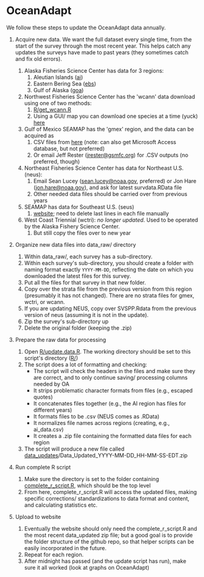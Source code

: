 # OceanAdapt

We follow these steps to update the OceanAdapt data annually.

1. Acquire new data. We want the full dataset every single time, from the start of the survey through the most recent year. This helps catch any updates the surveys have made to past years (they sometimes catch and fix old errors). 
   1. Alaska Fisheries Science Center has data for 3 regions:
      1. Aleutian Islands ([ai](http://www.afsc.noaa.gov/RACE/groundfish/survey_data/default.htm))
        <!-- * Rename X to Y -->
      2. Eastern Bering Sea ([ebs](http://www.afsc.noaa.gov/RACE/groundfish/survey_data/default.htm))
        <!-- * Rename X to Y -->
      3. Gulf of Alaska ([goa](http://www.afsc.noaa.gov/RACE/groundfish/survey_data/default.htm))
        <!-- * Rename X to Y -->
   3. Northwest Fisheries Science Center has the 'wcann' data download using one of two methods:
      1. [R/get_wcann.R](https://github.com/mpinsky/OceanAdapt/blob/master/R/get_wcann.R)
        <!-- * Rename X to Y
        * Rename X to Y -->
      2. Using a GUI/ map you can download one species at a time (yuck) [here](https://www.nwfsc.noaa.gov/data/)
   4. Gulf of Mexico SEAMAP has the 'gmex' region, and the data can be acquired as  
      1. CSV files from [here](http://seamap.gsmfc.org/) (note: can also get Microsoft Access database, but not preferred)
        <!-- * Rename X to Y -->
        <!-- * Rename X to Y -->
      2. Or email Jeff Rester (<jrester@gsmfc.org>) for .CSV outputs (no preferred, though)
   5. Northeast Fisheries Science Center has data for Northeast U.S. (neus): 
      1. Email Sean Lucey (<sean.lucey@noaa.gov>, preferred) or Jon Hare (<jon.hare@noaa.gov>), and ask for latest survdata.RData file
      2. Other needed data files should be carried over from previous years
   6. SEAMAP has data for Southeast U.S. (seus)
      1. [website](https://www2.dnr.sc.gov/seamap/Account/LogOn?ReturnUrl=%2fseamap%2fReports); need to delete last lines in each file manually
   7. West Coast Triennial (wctri): *no longer updated*. Used to be operated by the Alaska Fishery Science Center.
      1. But still copy the files over to new year

2. Organize new data files into data_raw/ directory
   1. Within data_raw/, each survey has a sub-directory. 
   2. Within each survey's sub-directory, you should create a folder with naming format exactly `YYYY-MM-DD`, reflecting the date on which you downloaded the latest files for this survey.
   3. Put all the files for that survey in that new folder.
   4. Copy over the strata file from the previous version from this region (presumably it has not changed). There are no strata files for gmex, wctri, or wcann.
   5. If you are updating NEUS, copy over SVSPP.Rdata from the previous version of neus (assuming it is not in the update).
   6. Zip the survey's sub-directory up
   7. Delete the original folder (keeping the .zip)

3. Prepare the raw data for processing
   1. Open [R/update.data.R](https://github.com/mpinsky/OceanAdapt/blob/master/R/update.data.R). The working directory should be set to this script's directory ([R/](https://github.com/mpinsky/OceanAdapt/tree/master/R))
   2. The script does a lot of formatting and checking:  
      * The script will check the headers in the files and make sure they are correct, and to only continue saving/ processing columns needed by OA  
      * It strips problematic character formats from files (e.g., escaped quotes)  
      * It concatenates files together (e.g., the AI region has files for different years)   
      * It formats files to be .csv (NEUS comes as .RData)   
      * It normalizes file names across regions (creating, e.g., ai_data.csv)  
      * It creates a .zip file containing the formatted data files for each region  
   3. The script will produce a new file called [data_updates](https://github.com/mpinsky/OceanAdapt/tree/master/data_updates)/Data_Updated_YYYY-MM-DD_HH-MM-SS-EDT.zip  
4. Run complete R script  
   1. Make sure the directory is set to the folder containing [complete_r_script.R](https://github.com/mpinsky/OceanAdapt/blob/master/complete_r_script.R), which should be the top level
	 2. From here, complete_r_script.R will access the updated files, making specific corrections/ standardizations to data format and content, and calculating statistics etc.

4. Upload to website
   1. Eventually the website should only need the complete_r_script.R and the most recent data_updated zip file; but a good goal is to provide the folder structure of the github repo, so that helper scripts can be easily incorporated in the future.
   6. Repeat for each region.
   7. After midnight has passed (and the update script has run), make sure it all worked (look at graphs on OceanAdapt)
